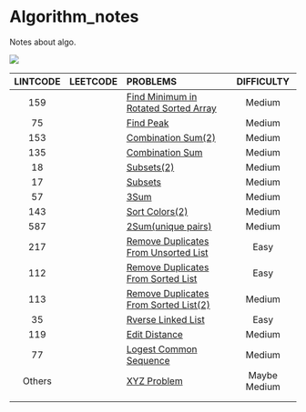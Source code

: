 # Algorithm_notes
Notes about algo.

![](https://img.shields.io/badge/language-Python-red.svg)



| LINTCODE | LEETCODE | PROBLEMS                                                     |  DIFFICULTY  |
| :------: | -------- | :----------------------------------------------------------- | :----------: |
|   159    |          | [Find Minimum in Rotated Sorted Array](https://github.com/javamore/Algo_World/blob/master/Binary%20Search/Find_Minimum_in_Rotated_Sorted_%20Array.py) |    Medium    |
|    75    |          | [Find Peak](https://github.com/javamore/Algo_World/blob/master/Binary%20Search/Find_Peak.py) |    Medium    |
|   153    |          | [Combination Sum(2)](https://github.com/javamore/Algo_World/blob/master/Implicit%20Graph%20DFS/Combination%20Sum%20(2).py) |    Medium    |
|   135    |          | [Combination Sum](https://github.com/javamore/Algo_World/blob/master/Implicit%20Graph%20DFS/Combination%20Sum.py) |    Medium    |
|    18    |          | [Subsets(2)](https://github.com/javamore/Algo_World/blob/master/Implicit%20Graph%20DFS/Subsets(2).py) |    Medium    |
|    17    |          | [Subsets](https://github.com/javamore/Algo_World/blob/master/Implicit%20Graph%20DFS/Subsets.py) |    Medium    |
|    57    |          | [3Sum](https://github.com/javamore/Algo_World/blob/master/Two%20Pointers/3Sum.py) |    Medium    |
|   143    |          | [Sort Colors(2)](https://github.com/javamore/Algo_World/blob/master/Two%20Pointers/Sort_Colors(2).py) |    Medium    |
|   587    |          | [2Sum(unique pairs)](https://github.com/javamore/Algo_World/blob/master/Two%20Pointers/Two_Sum(unique%20pairs).py) |    Medium    |
|   217    |          | [Remove Duplicates From Unsorted List](https://github.com/javamore/Algo_World/blob/master/VERY_Classical/Linked-List/Remove-Duplicates-from-Unsorted-List.py) |     Easy     |
|   112    |          | [Remove Duplicates From Sorted List](https://github.com/javamore/Algo_World/blob/master/VERY_Classical/Linked-List/Remove-duplicates-from-sorted-list%20.py) |     Easy     |
|   113    |          | [Remove Duplicates From Sorted List(2)](https://github.com/javamore/Algo_World/blob/master/VERY_Classical/Linked-List/Remove-duplicates-from-sorted-list2.py) |    Medium    |
|    35    |          | [Rverse Linked List](https://github.com/javamore/Algo_World/blob/master/VERY_Classical/Linked-List/Reverse%20Linked%20List.py) |     Easy     |
|   119    |          | [Edit Distance](https://github.com/javamore/Algo_World/blob/master/VERY_Classical/Edit%20Distance.py) |    Medium    |
|    77    |          | [Logest Common Sequence](https://github.com/javamore/Algo_World/blob/master/VERY_Classical/Longest%20Common%20Subsequence.py) |    Medium    |
|  Others  |          | [XYZ Problem](https://github.com/javamore/Algo_World/blob/master/VERY_Classical/xyz.py) | Maybe Medium |
|          |          |                                                              |              |
|          |          |                                                              |              |